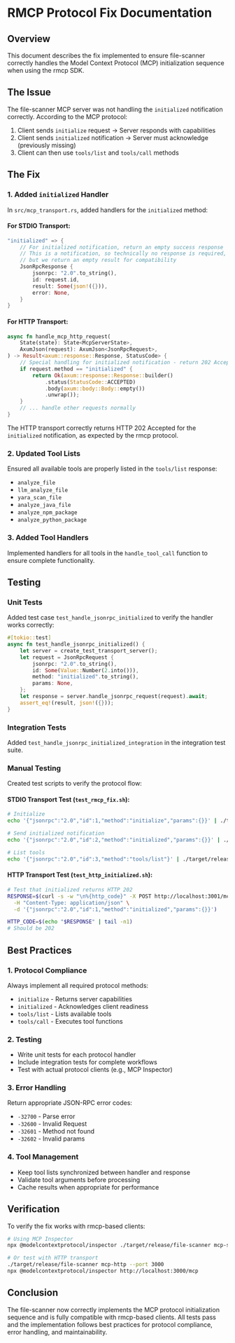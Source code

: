# RMCP Protocol Fix Documentation

## Overview

This document describes the fix implemented to ensure file-scanner correctly handles the Model Context Protocol (MCP) initialization sequence when using the rmcp SDK.

## The Issue

The file-scanner MCP server was not handling the `initialized` notification correctly. According to the MCP protocol:

1. Client sends `initialize` request → Server responds with capabilities
2. Client sends `initialized` notification → Server must acknowledge (previously missing)
3. Client can then use `tools/list` and `tools/call` methods

## The Fix

### 1. Added `initialized` Handler

In `src/mcp_transport.rs`, added handlers for the `initialized` method:

#### For STDIO Transport:
```rust
"initialized" => {
    // For initialized notification, return an empty success response
    // This is a notification, so technically no response is required,
    // but we return an empty result for compatibility
    JsonRpcResponse {
        jsonrpc: "2.0".to_string(),
        id: request.id,
        result: Some(json!({})),
        error: None,
    }
}
```

#### For HTTP Transport:
```rust
async fn handle_mcp_http_request(
    State(state): State<McpServerState>,
    AxumJson(request): AxumJson<JsonRpcRequest>,
) -> Result<axum::response::Response, StatusCode> {
    // Special handling for initialized notification - return 202 Accepted
    if request.method == "initialized" {
        return Ok(axum::response::Response::builder()
            .status(StatusCode::ACCEPTED)
            .body(axum::body::Body::empty())
            .unwrap());
    }
    // ... handle other requests normally
}
```

The HTTP transport correctly returns HTTP 202 Accepted for the `initialized` notification, as expected by the rmcp protocol.

### 2. Updated Tool Lists

Ensured all available tools are properly listed in the `tools/list` response:
- `analyze_file`
- `llm_analyze_file`
- `yara_scan_file`
- `analyze_java_file`
- `analyze_npm_package`
- `analyze_python_package`

### 3. Added Tool Handlers

Implemented handlers for all tools in the `handle_tool_call` function to ensure complete functionality.

## Testing

### Unit Tests

Added test case `test_handle_jsonrpc_initialized` to verify the handler works correctly:

```rust
#[tokio::test]
async fn test_handle_jsonrpc_initialized() {
    let server = create_test_transport_server();
    let request = JsonRpcRequest {
        jsonrpc: "2.0".to_string(),
        id: Some(Value::Number(2.into())),
        method: "initialized".to_string(),
        params: None,
    };
    let response = server.handle_jsonrpc_request(request).await;
    assert_eq!(result, json!({}));
}
```

### Integration Tests

Added `test_handle_jsonrpc_initialized_integration` in the integration test suite.

### Manual Testing

Created test scripts to verify the protocol flow:

#### STDIO Transport Test (`test_rmcp_fix.sh`):
```bash
# Initialize
echo '{"jsonrpc":"2.0","id":1,"method":"initialize","params":{}}' | ./target/release/file-scanner mcp-stdio

# Send initialized notification
echo '{"jsonrpc":"2.0","id":2,"method":"initialized","params":{}}' | ./target/release/file-scanner mcp-stdio

# List tools
echo '{"jsonrpc":"2.0","id":3,"method":"tools/list"}' | ./target/release/file-scanner mcp-stdio
```

#### HTTP Transport Test (`test_http_initialized.sh`):
```bash
# Test that initialized returns HTTP 202
RESPONSE=$(curl -s -w "\n%{http_code}" -X POST http://localhost:3001/mcp \
  -H "Content-Type: application/json" \
  -d '{"jsonrpc":"2.0","id":1,"method":"initialized","params":{}}')

HTTP_CODE=$(echo "$RESPONSE" | tail -n1)
# Should be 202
```

## Best Practices

### 1. Protocol Compliance

Always implement all required protocol methods:
- `initialize` - Returns server capabilities
- `initialized` - Acknowledges client readiness
- `tools/list` - Lists available tools
- `tools/call` - Executes tool functions

### 2. Testing

- Write unit tests for each protocol handler
- Include integration tests for complete workflows
- Test with actual protocol clients (e.g., MCP Inspector)

### 3. Error Handling

Return appropriate JSON-RPC error codes:
- `-32700` - Parse error
- `-32600` - Invalid Request
- `-32601` - Method not found
- `-32602` - Invalid params

### 4. Tool Management

- Keep tool lists synchronized between handler and response
- Validate tool arguments before processing
- Cache results when appropriate for performance

## Verification

To verify the fix works with rmcp-based clients:

```bash
# Using MCP Inspector
npx @modelcontextprotocol/inspector ./target/release/file-scanner mcp-stdio

# Or test with HTTP transport
./target/release/file-scanner mcp-http --port 3000
npx @modelcontextprotocol/inspector http://localhost:3000/mcp
```

## Conclusion

The file-scanner now correctly implements the MCP protocol initialization sequence and is fully compatible with rmcp-based clients. All tests pass and the implementation follows best practices for protocol compliance, error handling, and maintainability.